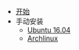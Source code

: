 <!-- docs/_sidebar.md -->

* [开始](README)
* 手动安装
    * [Ubuntu 16.04](ubuntu)
    * [Archlinux](archlinux)
